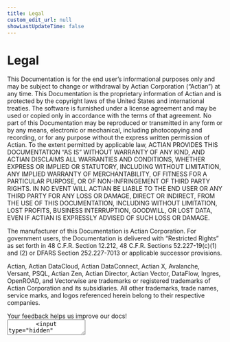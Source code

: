 ```yaml
---
title: Legal
custom_edit_url: null
showLastUpdateTime: false
---
```

# Legal

This Documentation is for the end user’s informational purposes only and may be subject to change or withdrawal by Actian Corporation (“Actian”) at any time. This Documentation is the proprietary information of Actian and is protected by the copyright laws of the United States and international treaties. The software is furnished under a license agreement and may be used or copied only in accordance with the terms of that agreement. No part of this Documentation may be reproduced or transmitted in any form or by any means, electronic or mechanical, including photocopying and recording, or for any purpose without the express written permission of Actian. To the extent permitted by applicable law, ACTIAN PROVIDES THIS DOCUMENTATION “AS IS” WITHOUT WARRANTY OF ANY KIND, AND ACTIAN DISCLAIMS ALL WARRANTIES AND CONDITIONS, WHETHER EXPRESS OR IMPLIED OR STATUTORY, INCLUDING WITHOUT LIMITATION, ANY IMPLIED WARRANTY OF MERCHANTABILITY, OF FITNESS FOR A PARTICULAR PURPOSE, OR OF NON-INFRINGEMENT OF THIRD PARTY RIGHTS. IN NO EVENT WILL ACTIAN BE LIABLE TO THE END USER OR ANY THIRD PARTY FOR ANY LOSS OR DAMAGE, DIRECT OR INDIRECT, FROM THE USE OF THIS DOCUMENTATION, INCLUDING WITHOUT LIMITATION, LOST PROFITS, BUSINESS INTERRUPTION, GOODWILL, OR LOST DATA, EVEN IF ACTIAN IS EXPRESSLY ADVISED OF SUCH LOSS OR DAMAGE.

The manufacturer of this Documentation is Actian Corporation.
For government users, the Documentation is delivered with “Restricted Rights” as set forth in 48 C.F.R. Section 12.212, 48 C.F.R. Sections 52.227-19(c)(1) and (2) or DFARS Section 252.227-7013 or applicable successor provisions.

Actian, Actian DataCloud, Actian DataConnect, Actian X, Avalanche, Versant, PSQL, Actian Zen, Actian Director, Actian Vector, DataFlow, Ingres, OpenROAD, and Vectorwise are trademarks or registered trademarks of Actian Corporation and its subsidiaries. All other trademarks, trade names, service marks, and logos referenced herein belong to their respective companies.

<div className="hidden">
    <form data-netlify="true" name="feedback" method="post">
    <input type="hidden" name="form-name" value="feedback" />            
    <div>
        <div>
        <label>Your feedback helps us improve our docs!</label><br />
        <textarea type="text" name="message" />
        <input type="hidden" name="pageURL"/>
        <input type="submit" value="Send Feedback"/>
        </div>
    </div>
    </form>
</div>
